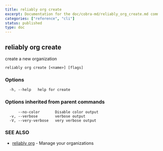 ```yaml
---
title: reliably org create
excerpt: Documentation for the doc/cobra-md/reliably_org_create.md command in the Reliably CLI
categories: ["reference", "cli"]
status: published
type: doc
---
```

## reliably org create

create a new organization

```
reliably org create [<name>] [flags]
```

### Options

```
  -h, --help   help for create
```

### Options inherited from parent commands

```
      --no-color       Disable color output
  -v, --verbose        verbose output
  -V, --very-verbose   very verbose output
```

### SEE ALSO

* [reliably org](/docs/reference/cli/reliably-org/)	 - Manage your organizations

